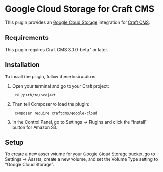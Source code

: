Google Cloud Storage for Craft CMS
=======================

This plugin provides an [Google Cloud Storage](https://cloud.google.com/storage/) integration for [Craft CMS](https://craftcms.com/).


## Requirements

This plugin requires Craft CMS 3.0.0-beta.1 or later.


## Installation

To install the plugin, follow these instructions.

1. Open your terminal and go to your Craft project:

        cd /path/to/project

2. Then tell Composer to load the plugin:

        composer require craftcms/google-cloud

3. In the Control Panel, go to Settings → Plugins and click the “Install” button for Amazon S3.

## Setup

To create a new asset volume for your Google Cloud Storage bucket, go to Settings → Assets, create a new volume, and set the Volume Type setting to “Google Cloud Storage”.
